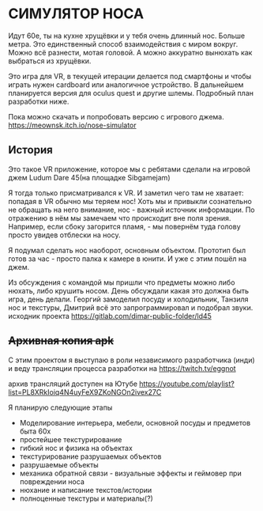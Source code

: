 # СИМУЛЯТОР НОСА

Идут 60е, ты на кухне хрущёвки и у тебя очень длинный нос. Больше метра. Это единственный способ взаимодействия с миром вокруг. Можно всё разнести, мотая головой. А можно аккуратно вынюхать как выбраться из хрущёвки.

Это игра для VR, в текущей итерации делается под смартфоны и чтобы играть нужен cardboard или аналогичное устройство. В дальнейшем планируется версия для oculus quest и другие шлемы. Подробный план разработки ниже.

Пока можно скачать и попробовать версию с игрового джема.
https://meownsk.itch.io/nose-simulator

## История 
Это такое VR приложение, которое мы с ребятами сделали на игровой джем Ludum Dare 45(на площадке Sibgamejam)

Я тогда только присматривался к VR. И заметил чего там не хватает: попадая в VR обычно мы теряем нос! Хоть мы и привыкли сознательно не обращать на него внимание, нос - важный источник информации. По отражению в нём мы замечаем что происходит вне поля зрения. Например, если сбоку загорится пламя, - мы повернём туда голову просто увидев отблески на носу.

Я подумал сделать нос наоборот, основным объектом. Прототип был готов за час - просто палка к камере в юнити. И уже с этим пошёл на джем.

Из обсуждения с командой мы пришли что предметы можно либо нюхать, либо крушить носом. День обсуждали какая это должна быть игра, день делали. Георгий замоделил посуду и холодильник, Танзиля нос и текстуры, Дмитрий всё это запрограммировал и подобрал звуки.
исходник проекта
https://gitlab.com/dimar-public-folder/ld45

## ~~Архивная копия apk~~

С этим проектом я выступаю в роли независимого разработчика (инди) и веду трансляции процесса разработки на
https://twitch.tv/eggnot 

архив трансляций доступен на Ютубе
https://youtube.com/playlist?list=PL8XRkIoiq4N4uyFeX9ZKoNGOn2ivex27C

Я планирую следующие этапы
+ Моделирование интерьера, мебели, основной посуды и предметов быта 60х
+ простейшее текстурирование
+ гибкий нос и физика на объектах
+ текстурирование разрушаемых объектов
+ разрушаемые объекты
+ механика обратной связи - визуальные эффекты и геймовер при повреждении носа
+ нюхание и написание текстов/истории
+ полноценные текстуры и материалы(?)